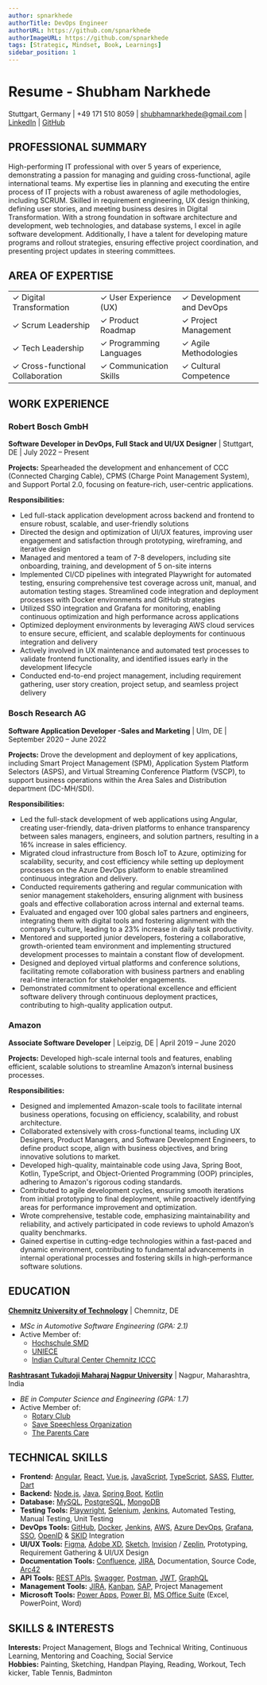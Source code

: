 ```yaml
---
author: spnarkhede
authorTitle: DevOps Engineer
authorURL: https://github.com/spnarkhede
authorImageURL: https://github.com/spnarkhede
tags: [Strategic, Mindset, Book, Learnings]
sidebar_position: 1
--- 
```


# Resume - Shubham Narkhede
Stuttgart, Germany | +49 171 510 8059 | shubhamnarkhede@gmail.com | [LinkedIn](https://www.linkedin.com/in/spnarkhede/) | [GitHub](https://github.com/spnarkhede)

## PROFESSIONAL SUMMARY
High-performing IT professional with over 5 years of experience, demonstrating a passion for managing and guiding cross-functional, agile international teams. My expertise lies in planning and executing the entire process of IT projects with a robust awareness of agile methodologies, including SCRUM. Skilled in requirement engineering, UX design thinking, defining user stories, and meeting business desires in Digital Transformation. With a strong foundation in software architecture and development, web technologies, and database systems, I excel in agile software development. Additionally, I have a talent for developing mature programs and rollout strategies, ensuring effective project coordination, and presenting project updates in steering committees.

## AREA OF EXPERTISE
<table>
  <tr>
    <td>✓ Digital Transformation</td>
    <td>✓ User Experience (UX)</td>
    <td>✓ Development and DevOps</td>
  </tr>
  <tr>
    <td>✓ Scrum Leadership</td>
    <td>✓ Product Roadmap</td>
    <td>✓ Project Management</td>
  </tr>
  <tr>
    <td>✓ Tech Leadership</td>
    <td>✓ Programming Languages</td>
    <td>✓ Agile Methodologies</td>
  </tr>
  <tr>
    <td>✓ Cross-functional Collaboration</td>
    <td>✓ Communication Skills</td>
    <td>✓ Cultural Competence</td>
  </tr>
</table>

## WORK EXPERIENCE

### Robert Bosch GmbH
**Software Developer in DevOps, Full Stack and UI/UX Designer** | Stuttgart, DE | July 2022 – Present

**Projects:** Spearheaded the development and enhancement of CCC (Connected Charging Cable), CPMS (Charge Point Management System), and Support Portal 2.0, focusing on feature-rich, user-centric applications.

**Responsibilities:**
- Led full-stack application development across backend and frontend to ensure robust, scalable, and user-friendly solutions
- Directed the design and optimization of UI/UX features, improving user engagement and satisfaction through prototyping, wireframing, and iterative design
- Managed and mentored a team of 7-8 developers, including site onboarding, training, and development of 5 on-site interns
- Implemented CI/CD pipelines with integrated Playwright for automated testing, ensuring comprehensive test coverage across unit, manual, and automation testing stages. Streamlined code integration and deployment processes with Docker environments and GitHub strategies
- Utilized SSO integration and Grafana for monitoring, enabling continuous optimization and high performance across applications
- Optimized deployment environments by leveraging AWS cloud services to ensure secure, efficient, and scalable deployments for continuous integration and delivery
- Actively involved in UX maintenance and automated test processes to validate frontend functionality, and identified issues early in the development lifecycle
- Conducted end-to-end project management, including requirement gathering, user story creation, project setup, and seamless project delivery

### Bosch Research AG
**Software Application Developer -Sales and Marketing** | Ulm, DE | September 2020 – June 2022

**Projects:** Drove the development and deployment of key applications, including Smart Project Management (SPM), Application System Platform Selectors (ASPS), and Virtual Streaming Conference Platform (VSCP), to support business operations within the Area Sales and Distribution department (DC-MH/SDI).

**Responsibilities:**
- Led the full-stack development of web applications using Angular, creating user-friendly, data-driven platforms to enhance transparency between sales managers, engineers, and solution partners, resulting in a 16% increase in sales efficiency.
- Migrated cloud infrastructure from Bosch IoT to Azure, optimizing for scalability, security, and cost efficiency while setting up deployment processes on the Azure DevOps platform to enable streamlined continuous integration and delivery.
- Conducted requirements gathering and regular communication with senior management stakeholders, ensuring alignment with business goals and effective collaboration across internal and external teams.
- Evaluated and engaged over 100 global sales partners and engineers, integrating them with digital tools and fostering alignment with the company’s culture, leading to a 23% increase in daily task productivity.
- Mentored and supported junior developers, fostering a collaborative, growth-oriented team environment and implementing structured development processes to maintain a constant flow of development.
- Designed and deployed virtual platforms and conference solutions, facilitating remote collaboration with business partners and enabling real-time interaction for stakeholder engagements.
- Demonstrated commitment to operational excellence and efficient software delivery through continuous deployment practices, contributing to high-quality application output.

### Amazon
**Associate Software Developer** | Leipzig, DE | April 2019 – June 2020

**Projects:** Developed high-scale internal tools and features, enabling efficient, scalable solutions to streamline Amazon’s internal business processes.

**Responsibilities:**
- Designed and implemented Amazon-scale tools to facilitate internal business operations, focusing on efficiency, scalability, and robust architecture.
- Collaborated extensively with cross-functional teams, including UX Designers, Product Managers, and Software Development Engineers, to define product scope, align with business objectives, and bring innovative solutions to market.
- Developed high-quality, maintainable code using Java, Spring Boot, Kotlin, TypeScript, and Object-Oriented Programming (OOP) principles, adhering to Amazon's rigorous coding standards.
- Contributed to agile development cycles, ensuring smooth iterations from initial prototyping to final deployment, while proactively identifying areas for performance improvement and optimization.
- Wrote comprehensive, testable code, emphasizing maintainability and reliability, and actively participated in code reviews to uphold Amazon’s quality benchmarks.
- Gained expertise in cutting-edge technologies within a fast-paced and dynamic environment, contributing to fundamental advancements in internal operational processes and fostering skills in high-performance software solutions.


## EDUCATION
**[Chemnitz University of Technology](https://www.tu-chemnitz.de/index.html.en)** | Chemnitz, DE 
- *MSc in Automotive Software Engineering (GPA: 2.1)*
- Active Member of: 
    - [Hochschule SMD](https://smd-chemnitz.de/pages/de/startseite.php)
    - [UNIECE](https://www.unicef.de/mitmachen/ehrenamtlich-aktiv/-/arbeitsgruppe-chemnitz)
    - [Indian Cultural Center Chemnitz ICCC](https://iccchemnitz.com/)

**[Rashtrasant Tukadoji Maharaj Nagpur University](https://nagpuruniversity.ac.in/)** | Nagpur, Maharashtra, India
- *BE in Computer Science and Engineering (GPA: 1.7)*
- Active Member of: 
    - [Rotary Club](https://www.rotaryclubofnagpur.org/) 
    - [Save Speechless Organization](https://www.facebook.com/SSO15/)
    - [The Parents Care](https://www.theparentscare.com/services)

## TECHNICAL SKILLS
- **Frontend:** [Angular](https://angular.io/), [React](https://react.dev/), [Vue.js](https://vuejs.org/), [JavaScript](https://developer.mozilla.org/en-US/docs/Web/JavaScript), [TypeScript](https://www.typescriptlang.org/), [SASS](https://sass-lang.com/), [Flutter](https://flutter.dev/), [Dart](https://dart.dev/)
- **Backend:** [Node.js](https://nodejs.org/), [Java](https://www.oracle.com/java/), [Spring Boot](https://spring.io/projects/spring-boot), [Kotlin](https://kotlinlang.org/)
- **Database:** [MySQL](https://www.mysql.com/), [PostgreSQL](https://www.postgresql.org/), [MongoDB](https://www.mongodb.com/)
- **Testing Tools:** [Playwright](https://playwright.dev/), [Selenium](https://www.selenium.dev/), [Jenkins](https://www.jenkins.io/), Automated Testing, Manual Testing, Unit Testing
- **DevOps Tools:** [GitHub](https://github.com/), [Docker](https://www.docker.com/), [Jenkins](https://www.jenkins.io/), [AWS](https://aws.amazon.com/), [Azure DevOps](https://azure.microsoft.com/en-us/services/devops/), [Grafana](https://grafana.com/), [SSO](https://auth0.com/docs/authenticate/single-sign-on), [OpenID](https://openid.net/) & [SKID](https://singlekey-id.com/auth/en-us/home) Integration
- **UI/UX Tools:** [Figma](https://www.figma.com/), [Adobe XD](https://www.adobe.com/products/xd.html), [Sketch](https://www.sketch.com/), [Invision](https://www.invisionapp.com/) / [Zeplin](https://zeplin.io/), Prototyping, Requirement Gathering & UI/UX Design
- **Documentation Tools:** [Confluence](https://www.atlassian.com/software/confluence), [JIRA](https://www.atlassian.com/software/jira), Documentation, Source Code, [Arc42](https://arc42.org/)
- **API Tools:** [REST APIs](https://restfulapi.net/), [Swagger](https://swagger.io/), [Postman](https://www.postman.com/), [JWT](https://jwt.io/), [GraphQL](https://graphql.org/)
- **Management Tools:** [JIRA](https://www.atlassian.com/software/jira), [Kanban](https://www.atlassian.com/agile/kanban), [SAP](https://www.sap.com/), Project Management
- **Microsoft Tools:** [Power Apps](https://powerapps.microsoft.com/), [Power BI](https://powerbi.microsoft.com/), [MS Office Suite](https://www.microsoft.com/microsoft-365) (Excel, PowerPoint, Word)

## SKILLS & INTERESTS
**Interests:** Project Management, Blogs and Technical Writing, Continuous Learning, Mentoring and Coaching, Social Service  
**Hobbies:** Painting, Sketching, Handpan Playing, Reading, Workout, Tech kicker, Table Tennis, Badminton
